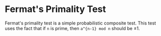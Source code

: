 # Fermat's Primality Test
Fermat's primality test is a simple probabilistic composite test.
This test uses the fact that if `n` is prime, then `a^{n-1} mod n` should be ±1.
